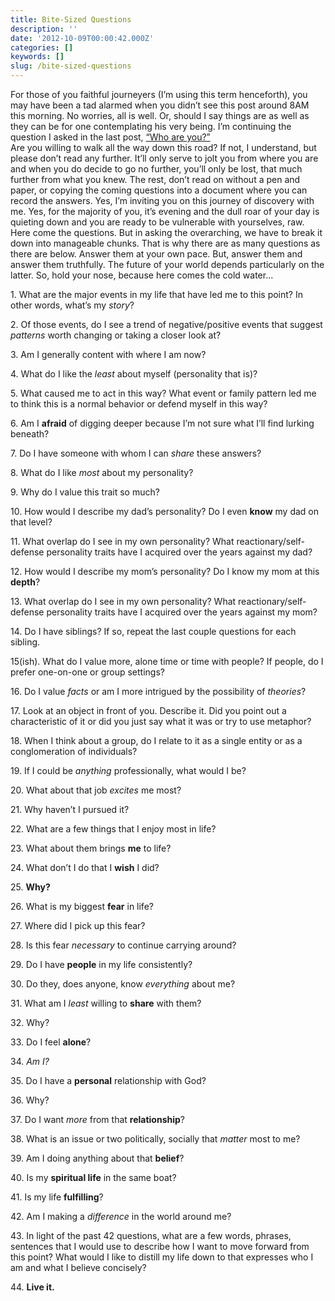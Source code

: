 ```yaml
---
title: Bite-Sized Questions
description: ''
date: '2012-10-09T00:00:42.000Z'
categories: []
keywords: []
slug: /bite-sized-questions
---
```


For those of you faithful journeyers (I’m using this term henceforth), you may have been a tad alarmed when you didn’t see this post around 8AM this morning. No worries, all is well. Or, should I say things are as well as they can be for one contemplating his very being. I’m continuing the question I asked in the last post, [“Who are you?”](http://104.193.143.57/~waywar13/ce/2012/10/04/who-are-you/ "Who Are You?")  
Are you willing to walk all the way down this road? If not, I understand, but please don’t read any further. It’ll only serve to jolt you from where you are and when you do decide to go no further, you’ll only be lost, that much further from what you knew. The rest, don’t read on without a pen and paper, or copying the coming questions into a document where you can record the answers. Yes, I’m inviting you on this journey of discovery with me. Yes, for the majority of you, it’s evening and the dull roar of your day is quieting down and you are ready to be vulnerable with yourselves, raw.  
Here come the questions. But in asking the overarching, we have to break it down into manageable chunks. That is why there are as many questions as there are below. Answer them at your own pace. But, answer them and answer them truthfully. The future of your world depends particularly on the latter. So, hold your nose, because here comes the cold water…

1\. What are the major events in my life that have led me to this point? In other words, what’s my _story_?

2\. Of those events, do I see a trend of negative/positive events that suggest _patterns_ worth changing or taking a closer look at?

3\. Am I generally content with where I am now?

4\. What do I like the _least_ about myself (personality that is)?

5\. What caused me to act in this way? What event or family pattern led me to think this is a normal behavior or defend myself in this way?

6\. Am I **afraid** of digging deeper because I’m not sure what I’ll find lurking beneath?

7\. Do I have someone with whom I can _share_ these answers?

8\. What do I like _most_ about my personality?

9\. Why do I value this trait so much?

10\. How would I describe my dad’s personality? Do I even **know** my dad on that level?

11\. What overlap do I see in my own personality? What reactionary/self-defense personality traits have I acquired over the years against my dad?

12\. How would I describe my mom’s personality? Do I know my mom at this **depth**?

13\. What overlap do I see in my own personality? What reactionary/self-defense personality traits have I acquired over the years against my mom?

14\. Do I have siblings? If so, repeat the last couple questions for each sibling.

15(ish). What do I value more, alone time or time with people? If people, do I prefer one-on-one or group settings?

16\. Do I value _facts_ or am I more intrigued by the possibility of _theories_?

17\. Look at an object in front of you. Describe it. Did you point out a characteristic of it or did you just say what it was or try to use metaphor?

18\. When I think about a group, do I relate to it as a single entity or as a conglomeration of individuals?

19\. If I could be _anything_ professionally, what would I be?

20\. What about that job _excites_ me most?

21\. Why haven’t I pursued it?

22\. What are a few things that I enjoy most in life?

23\. What about them brings **me** to life?

24\. What don’t I do that I **wish** I did?

25\. **Why?**

26\. What is my biggest **fear** in life?

27\. Where did I pick up this fear?

28\. Is this fear _necessary_ to continue carrying around?

29\. Do I have **people** in my life consistently?

30\. Do they, does anyone, know _everything_ about me?

31\. What am I _least_ willing to **share** with them?

32\. Why?

33\. Do I feel **alone**?

34\. _Am I?_

35\. Do I have a **personal** relationship with God?

36\. Why?

37\. Do I want _more_ from that **relationship**?

38\. What is an issue or two politically, socially that _matter_ most to me?

39\. Am I doing anything about that **belief**?

40\. Is my **spiritual life** in the same boat?

41\. Is my life **fulfilling**?

42\. Am I making a _difference_ in the world around me?

43\. In light of the past 42 questions, what are a few words, phrases, sentences that I would use to describe how I want to move forward from this point? What would I like to distill my life down to that expresses who I am and what I believe concisely?

44\. **Live it.**